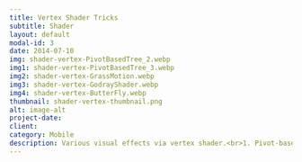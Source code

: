 ```yaml
---
title: Vertex Shader Tricks
subtitle: Shader
layout: default
modal-id: 3
date: 2014-07-10
img: shader-vertex-PivotBasedTree_2.webp
img1: shader-vertex-PivotBasedTree_3.webp
img2: shader-vertex-GrassMotion.webp
img3: shader-vertex-GodrayShader.webp
img4: shader-vertex-ButterFly.webp
thumbnail: shader-vertex-thumbnail.png
alt: image-alt
project-date: 
client: 
category: Mobile
description: Various visual effects via vertex shader.<br>1. Pivot-based Tree<br>2. Pivot-based Tree<br>3. Grass Motion<br>4. Optimized Volumetric VFX<br>5. Bufferfly VFX trick
---
```

